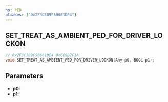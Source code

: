 ```yaml
---
ns: PED
aliases: ["0x2F3C3D9F50681DE4"]
---
```

## SET_TREAT_AS_AMBIENT_PED_FOR_DRIVER_LOCKON

```c
// 0x2F3C3D9F50681DE4 0xCC9D7F1A
void SET_TREAT_AS_AMBIENT_PED_FOR_DRIVER_LOCKON(Any p0, BOOL p1);
```


## Parameters
* **p0**: 
* **p1**: 


